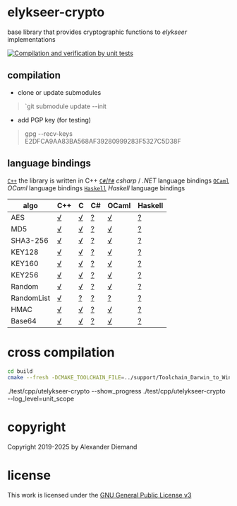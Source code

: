 # elykseer-crypto
base library that provides cryptographic functions to _elykseer_ implementations

[![Compilation and verification by unit tests](https://github.com/eLyKseeR/elykseer-crypto/actions/workflows/CI.yml/badge.svg)](https://github.com/eLyKseeR/elykseer-crypto/actions/workflows/CI.yml)

## compilation

* clone or update submodules

> `git submodule update --init

* add PGP key (for testing)

> gpg --recv-keys E2DFCA9AA83BA568AF39280999283F5327C5D38F

## language bindings

[`C++`](src/cpp)  the library is written in C++
[`C#`/`F#`](src/csharp)   _csharp_ / _.NET_ language bindings
[`OCaml`](src/ml) _OCaml_ language bindings
[`Haskell`](src/haskell) _Haskell_ language bindings

| algo | C++ |  C  | C# | OCaml | Haskell |  
| ---- | ---- | ---- | ---- | ---- | ---- |  
| AES | [√](src/cpp/aes.ixx) | [√](src/cpp/aes_cbindings.cpp) | [?](src/csharp/Aes.cs.md) | [√](src/ml/lib/aes256.ml) | [?](src/haskell/Aes.hs.md) |
| MD5 | [√](src/cpp/md5.ixx) | [√](src/cpp/md5_cbindings.cpp) | [?](src/csharp/Md5.cs.md) | [√](src/ml/lib/md5.ml) | [?](src/haskell/Md5.hs.md) |
| SHA3-256 | [√](src/cpp/sha3.ixx) | [√](src/cpp/sha3_cbindings.cpp) | [?](src/csharp/Sha3.cs.md) | [√](src/ml/lib/sha3_256.ml) | [?](src/haskell/Sha3.hs.md) |
| KEY128 | [√](src/cpp/key128.ixx) | [√](src/cpp/key128_cbindings.cpp) | [?](src/csharp/Key128.cs.md) | [√](src/ml/lib/key128.ml) | [?](src/haskell/Key128.hs.md) |
| KEY160 | [√](src/cpp/key160.ixx) | [√](src/cpp/key160_cbindings.cpp) | [?](src/csharp/Key160.cs.md) | [√](src/ml/lib/key160.ml) | [?](src/haskell/Key160.hs.md) |
| KEY256 | [√](src/cpp/key256.ixx) | [√](src/cpp/key256_cbindings.cpp) | [?](src/csharp/Key256.cs.md) | [√](src/ml/lib/key256.ml) | [?](src/haskell/Key256.hs.md) |
| Random | [√](src/cpp/random.ixx) | [√](src/cpp/random_cbindings.cpp) | [?](src/csharp/Random.cs.md) | [√](src/ml/lib/random.ml) | [?](src/haskell/Random.hs.md) |
| RandomList | [√](src/cpp/randlist.ixx) | [?](src/cpp/randlist_cbindings.cpp) | [?](src/csharp/RandList.cs.md) | [?](src/ml/lib/randlist.ml) | [?](src/haskell/RandList.hs.md) |
| HMAC | [√](src/cpp/hmac.ixx) | [√](src/cpp/hmac_cbindings.cpp) | [?](src/csharp/HMAC.cs.md) | [√](src/ml/lib/hmac.ml) | [?](src/haskell/HMAC.hs.md) |
| Base64 | [√](src/cpp/base64.ixx) | [√](src/cpp/base64_cbindings.cpp) | [?](src/csharp/Base64.cs.md) | [√](src/ml/lib/base64.ml) | [?](src/haskell/Base64.hs.md) |


# cross compilation

```sh
cd build
cmake --fresh -DCMAKE_TOOLCHAIN_FILE=../support/Toolchain_Darwin_to_Windows.cmake -DCMAKE_BUILD_TYPE=Release -G Ninja ..
```

./test/cpp/utelykseer-crypto --show_progress
./test/cpp/utelykseer-crypto --log_level=unit_scope

# copyright

Copyright 2019-2025 by Alexander Diemand

# license

This work is licensed under the 
[GNU General Public License v3](https://www.gnu.org/licenses/gpl.html)

